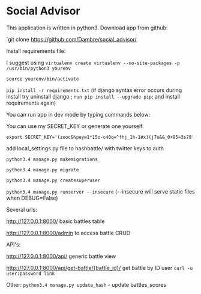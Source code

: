 Social Advisor
===============
This application is written in python3. Download app from github:

`git clone https://github.com/Dambre/social_advisor/

Install requirements file:

I suggest using `virtualenv create virtualenv --no-site-packages -p /usr/bin/python3 yourenv`

`source yourenv/bin/activate`

`pip install -r requirements.txt`
(if django syntax error occurs during install try uninstall django ; `run pip install --upgrade pip`; and install requirements again)

You can run app in dev mode by typing commands below:

You can use my SECRET_KEY or generate one yourself.

`export SECRET_KEY='(zooc&%peyw1*15o-c40q=^fhj_1h-1#x)(j7u&&_0+95=3s78'`

add local_settings.py file to hashbattle/ with twitter keys to auth

`python3.4 manage.py makemigrations`

`python3.4 manage.py migrate`

`python3.4 manage.py createsuperuser`

`python3.4 manage.py runserver --insecure`    (--insecure will serve static files when DEBUG=False)


Several urls:

http://127.0.0.1:8000/ basic battles table

http://127.0.0.1:8000/admin to access battle CRUD

API's:

http://127.0.0.1:8000/api/ generic battle view

http://127.0.0.1:8000/api/get-battle/{battle_id}/ get battle by ID user `curl -u user:password link`

Other:
`python3.4 manage.py update_hash`  -  update battles_scores
